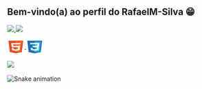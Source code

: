 ## Bem-vindo(a) ao perfil do RafaelM-Silva 😁

 <div>
   <a href="https://github.com/RafaelM-Silva">
   <img height="180em" src="https://github-readme-stats.vercel.app/api?username=RafaelM-Silva&show_icons=true&theme=tokyonight&include_all_commits=true&count_private=true"/>
   <img height="180em"  src="https://github-readme-stats.vercel.app/api/top-langs/?username=RafaelM-Silva&layout=compact&langs_count=6&theme=tokyonight"/>

</div>
<div style="display: inline_block"><br>
  <img align="center" alt="HTML" height="30" width="40" src="https://raw.githubusercontent.com/devicons/devicon/master/icons/html5/html5-original.svg">
  <img align="center" alt="CSS" height="30" width="40" src="https://raw.githubusercontent.com/devicons/devicon/master/icons/css3/css3-original.svg">
</div>
 
 <br>
 
<div> 
  <a href="https://www.instagram.com/rafael_mgsilva" target="_blank"><img src="https://img.shields.io/badge/-Instagram-%23E4405F?style=for-the-badge&logo=instagram&logoColor=white" target="_blank"></a>
  

![Snake animation](https://github.com/devemdobro/devemdobro/blob/output/github-contribution-grid-snake.svg)

</div>

